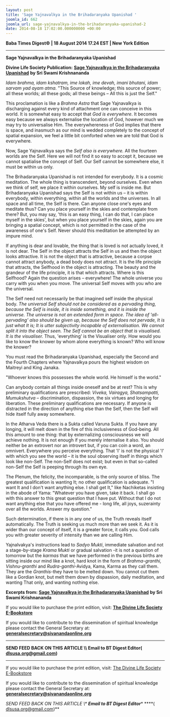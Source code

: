 ```yaml
---
layout: post
title: 'Sage Yajnavalkya in the Brihadaranyaka Upanishad '
joomla_id: 662
joomla_url: sage-yajnavalkya-in-the-brihadaranyaka-upanishad-2
date: 2014-08-18 17:02:00.000000000 +00:00
---
```

  

















































**Baba Times Digest© | 18 August 2014 17.24 EST | New York Edition**

* * *  

 **Sage Yajnavalkya in the Brihadaranyaka Upanishad**



**Divine Life Society Publication:** [**Sage Yajnavalkya in the Brihadaranyaka Upanishad**](http://swami-krishnananda.org/disc/disc_24.html) **by Sri Swami Krishnananda**

_Idam brahma, idam kshatram, ime lokah, ime devah, imani bhutani, idam sarvam yad ayam atma._ "This Source of knowledge; this source of power; all these worlds; all these gods; all these beings – All this is just the Self."

This proclamation is like a _Brahma Astra_ that Sage Yajnavalkya is discharging against every kind of attachment one can conceive in this world. It is somewhat easy to accept that _God is everywhere_. It becomes easy because we always externalise the location of God, however much we may try to universalise Him. The everywhereness of God implies that there is space, and inasmuch as our mind is wedded completely to the concept of spatial expansion, we feel a little bit comforted when we are told that God is everywhere.

Now, Sage Yajnavalkya says the _Self also is everywhere._ All the fourteen worlds are the Self. Here we will not find it so easy to accept it, because we cannot spatialise the concept of Self. Our Self cannot be somewhere else, it must be within us only.

The Brihadaranyaka Upanishad is not intended for everybody. It is a cosmic meditation. The whole thing is transcendent, beyond ourselves. Even when we think of self, we place it within ourselves. My self is inside me. But Brihadaranyaka Upanishad says the Self is not within us – it is within everybody, within everything, within all the worlds and the universes. In all space and all time, the Self is there. Can anyone close one's eyes and meditate thus? Can you place yourself in the skies and contemplate from there? But, you may say, 'this is an easy thing, I can do that, I can place myself in the skies', but when you place yourself in the skies, again you are bringing a spatial concept, which is not permitted in the case of the awareness of one's Self. Never should this meditation be attempted by an impure mind.

If anything is dear and lovable, the thing that is loved is not actually loved, it is not dear. The Self in the object attracts the Self in us and then the object looks attractive. It is not the object that is attractive, because a corpse cannot attract anybody, a dead body does not attract. It is the life principle that attracts, the Selfhood in the object is attracting. The beauty and the grandeur of the life principle, it is that which attracts. Where is this Selfhood? Again the question arises – everywhere! The whole universe you carry with you when you move. The universal Self moves with you who are the universal.

The Self need not necessarily be that imagined self inside the physical body. _The universal Self should not be considered as a pervading thing, because the Self is inside, it is inside something, and it is inside the universe. The universe is not an extended form in space. The idea of 'all-pervading' also should be given up, because the Self does not pervade, It is just what It is; It is utter subjectivity incapable of externalisation. We cannot split it into the object seen. The Self cannot be an object that is visualised. It is the visualiser._ Thus, 'everything' is the Visualiser only. How would you like to know the knower by whom alone everything is known? Who will know the knower?

You must read the Brihadaranyaka Upanishad, especially the Second and the Fourth Chapters where Yajnavalkya pours the highest wisdom on Maitreyi and King Janaka.

"Whoever knows this possesses the whole world. He himself is the world."

Can anybody contain all things inside oneself and be at rest? This is why preliminary qualifications are prescribed: _Viveka, Vairagya, Shatsampatti, Mumukshutva_ – discrimination, dispassion, the six virtues and longing for liberation. These preliminary qualifications are necessary. If anyone is distracted in the direction of anything else than the Self, then the Self will hide itself fully away somewhere.

In the Atharva Veda there is a Sukta called Varuna Sukta. If you have any longing, it will melt down in the fire of this inclusiveness of God-being. All this amount to one thing: that by externalizing consciousness we will achieve nothing. It is not enough if you merely internalise it also. You should neither be an extrovert nor an introvert but, if you can coin a word, an omnivert. Everywhere you perceive everything. That 'I' is not the physical 'I' with which you see the world – it is the soul observing itself in things which look like non-Self. The non-Self does not exist; but even in that so-called non-Self the Self is peeping through Its own eye.

The Plenum, the felicity, the incomparable, is the only source of bliss. The greatest qualification is wanting It; no other qualification is adequate. "I want It and I don't want anything else. I shall get It," like Nachiketas insisting in the abode of Yama: "Whatever you have given, take it back. I shall go with this answer to this great question that I have put. Without that I do not want anything else that you have offered me - long life, all joys, suzerainty over all the worlds. Answer my question."

Such determination, if there is in any one of us, the Truth reveals itself automatically. The Truth is seeking us much more than we seek it. As it is wider than our concept of itself, it is a greater force, it calls you. God calls you with greater severity of intensity than we are calling Him.

Yajnalvakya's instructions lead to _Sadyo Mukti_, immediate salvation and not a stage-by-stage _Krama Mukti_ or gradual salvation -it is not a question of tomorrow but the _karmas_ that we have performed in the previous births are sitting inside our mind like a knot, hard knot in the form of _Brahma-granthi, Vishnu-granthi_ and _Rudra-ganthi_-Avidya, Kama, Karma as they call them. They are the _Granthis_-they have to be melted down. You cannot cut them like a Gordian knot, but melt them down by dispassion, daily meditation, and wanting That only, and wanting nothing else.

**Excerpts from:** [**Sage Yajnavalkya in the Brihadaranyaka Upanishad**](http://swami-krishnananda.org/disc/disc_24.html) **by Sri Swami Krishnananda**



If you would like to purchase the print edition, visit: **[The Divine Life Society E-Bookstore](http://www.dlshq.org/download/download.htm)**

If you would like to contribute to the dissemination of spiritual knowledge please contact the General Secretary at: [](mailto:%20%3Cscript%20type=%27text/javascript%27%3E%20%3C%21--%20var%20prefix%20=%20%27ma%27%20+%20%27il%27%20+%20%27to%27;%20var%20path%20=%20%27hr%27%20+%20%27ef%27%20+%20%27=%27;%20var%20addy57016%20=%20%27generalsecretary%27%20+%20%27@%27;%20addy57016%20=%20addy57016%20+%20%27sivanandaonline%27%20+%20%27.%27%20+%20%27org%27;%20document.write%28%27%3Ca%20%27%20+%20path%20+%20%27%5C%27%27%20+%20prefix%20+%20%27:%27%20+%20addy57016%20+%20%27%5C%27%3E%27%29;%20document.write%28addy57016%29;%20document.write%28%27%3C%5C/a%3E%27%29;%20//--%3E%5Cn%20%3C/script%3E%3Cscript%20type=%27text/javascript%27%3E%20%3C%21--%20document.write%28%27%3Cspan%20style=%5C%27display:%20none;%5C%27%3E%27%29;%20//--%3E%20%3C/script%3EThis%20email%20address%20is%20being%20protected%20from%20spambots.%20You%20need%20JavaScript%20enabled%20to%20view%20it.%20%3Cscript%20type=%27text/javascript%27%3E%20%3C%21--%20document.write%28%27%3C/%27%29;%20document.write%28%27span%3E%27%29;%20//--%3E%20%3C/script%3E?subject=Contribution%20to%20Dissemination%20of%20Spiritual%20Knowledge) **generalsecretary@sivanandaonline.org**

****

**SEND FEED BACK ON THIS ARTICLE \\\ Email to BT Digest Editor[](mailto:%20%3Cscript%20type=%27text/javascript%27%3E%20%3C%21--%20var%20prefix%20=%20%27ma%27%20+%20%27il%27%20+%20%27to%27;%20var%20path%20=%20%27hr%27%20+%20%27ef%27%20+%20%27=%27;%20var%20addy72654%20=%20%27dlsusa.org%27%20+%20%27@%27;%20addy72654%20=%20addy72654%20+%20%27gmail%27%20+%20%27.%27%20+%20%27com%27;%20document.write%28%27%3Ca%20%27%20+%20path%20+%20%27%5C%27%27%20+%20prefix%20+%20%27:%27%20+%20addy72654%20+%20%27%5C%27%3E%27%29;%20document.write%28addy72654%29;%20document.write%28%27%3C%5C/a%3E%27%29;%20//--%3E%5Cn%20%3C/script%3E%3Cscript%20type=%27text/javascript%27%3E%20%3C%21--%20document.write%28%27%3Cspan%20style=%5C%27display:%20none;%5C%27%3E%27%29;%20//--%3E%20%3C/script%3EThis%20email%20address%20is%20being%20protected%20from%20spambots.%20You%20need%20JavaScript%20enabled%20to%20view%20it.%20%3Cscript%20type=%27text/javascript%27%3E%20%3C%21--%20document.write%28%27%3C/%27%29;%20document.write%28%27span%3E%27%29;%20//--%3E%20%3C/script%3E?subject=DLS%20Posts)( [dlsusa.org@gmail.com](mailto:dlsusa.org@gmail.com))**



* * *



  

If you would like to purchase the print edition, visit: [The Divine Life Society E-Bookstore](http://www.dlshq.org/download/download.htm)

If you would like to contribute to the dissemination of spiritual knowledge please contact the General Secretary at: **[generalsecretary@sivanandaonline.org](mailto:generalsecretary@sivanandaonline.org)**

**SEND FEED BACK ON THIS ARTICLE \\\**  **Email to BT Digest Editor**** [](mailto:%20%3Cscript%20type=%27text/javascript%27%3E%20%3C%21--%20var%20prefix%20=%20%27ma%27%20+%20%27il%27%20+%20%27to%27;%20var%20path%20=%20%27hr%27%20+%20%27ef%27%20+%20%27=%27;%20var%20addy72654%20=%20%27dlsusa.org%27%20+%20%27@%27;%20addy72654%20=%20addy72654%20+%20%27gmail%27%20+%20%27.%27%20+%20%27com%27;%20document.write%28%27%3Ca%20%27%20+%20path%20+%20%27%5C%27%27%20+%20prefix%20+%20%27:%27%20+%20addy72654%20+%20%27%5C%27%3E%27%29;%20document.write%28addy72654%29;%20document.write%28%27%3C%5C/a%3E%27%29;%20//--%3E%5Cn%20%3C/script%3E%3Cscript%20type=%27text/javascript%27%3E%20%3C%21--%20document.write%28%27%3Cspan%20style=%5C%27display:%20none;%5C%27%3E%27%29;%20//--%3E%20%3C/script%3EThis%20email%20address%20is%20being%20protected%20from%20spambots.%20You%20need%20JavaScript%20enabled%20to%20view%20it.%20%3Cscript%20type=%27text/javascript%27%3E%20%3C%21--%20document.write%28%27%3C/%27%29;%20document.write%28%27span%3E%27%29;%20//--%3E%20%3C/script%3E?subject=DLS%20Posts)****( [dlsusa.org@gmail.com](mailto:dlsusa.org@gmail.com))**  
